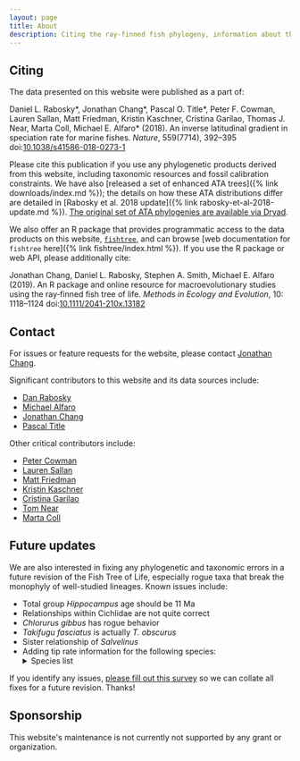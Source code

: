 ```yaml
---
layout: page
title: About
description: Citing the ray-finned fish phylogeny, information about the Fish Tree of Life
---
```


## Citing

The data presented on this website were published as a part of:

<p markdown="0">
Daniel L. Rabosky*, Jonathan Chang*, Pascal O. Title*, Peter F. Cowman, Lauren Sallan, Matt Friedman, Kristin Kaschner, Cristina Garilao, Thomas J. Near, Marta Coll, Michael E. Alfaro* (2018).  An inverse latitudinal gradient in speciation rate for marine fishes. <em>Nature</em>, 559(7714), 392&ndash;395 doi:<a href="https://doi.org/10.1038/s41586-018-0273-1">10.1038/s41586-018-0273-1</a>
</p>

Please cite this publication if you use any phylogenetic products derived from this website, including taxonomic resources and fossil calibration constraints. We have also [released a set of enhanced ATA trees]({% link downloads/index.md %}); the details on how these ATA distributions differ are detailed in [Rabosky et al. 2018 update]({% link rabosky-et-al-2018-update.md %}). [The original set of ATA phylogenies are available via Dryad](https://doi.org/10.5061/dryad.fc71cp4).

We also offer an R package that provides programmatic access to the data products on this website, [`fishtree`](https://cran.r-project.org/package=fishtree), and can browse [web documentation for `fishtree` here]({% link fishtree/index.html %}). If you use the R package or web API, please additionally cite:

<p markdown="0">
Jonathan Chang, Daniel L. Rabosky, Stephen A. Smith, Michael E. Alfaro (2019). An R package and online resource for macroevolutionary studies using the ray‐finned fish tree of life. <em>Methods in Ecology and Evolution</em>, 10: 1118&ndash;1124 doi:<a href="https://doi.org/10.1111/2041-210X.13182">10.1111/2041-210x.13182</a>
</p>


<!--

The manuscript describing the taxonomic addition algorithm (TACT) for the full tree distributions is currently in preparation.

The manuscript detailing our Phylogentic Fish Classification is currently in preparation.
-->

## Contact

For issues or feature requests for the website, please contact [Jonathan Chang](https://jonathanchang.org).

Significant contributors to this website and its data sources include:

* [Dan Rabosky](http://www.raboskylab.org/)
* [Michael Alfaro](https://michaelalfaro.github.io/alfaro-lab/)
* [Jonathan Chang](https://jonathanchang.org)
* [Pascal Title](https://pascaltitle.weebly.com/)

Other critical contributors include:

* [Peter Cowman](http://petercowman.weebly.com/)
* [Lauren Sallan](http://www.laurensallan.com/)
* [Matt Friedman](https://lsa.umich.edu/paleontology/people/curators/mfriedm.html)
* [Kristin Kaschner](http://www.biom.uni-freiburg.de/mitarbeiter/Alumni/kaschner)
* [Cristina Garilao](https://www.geomar.de/en/mitarbeiter/fb3/ev/cgarilao/)
* [Tom Near](http://nearlab.yale.edu/)
* [Marta Coll](http://martacoll.science/)

## Future updates

We are also interested in fixing any phylogenetic and taxonomic errors in a future revision of the Fish Tree of Life, especially rogue taxa that break the monophyly of well-studied lineages. Known issues include:

* Total group *Hippocampus* age should be 11 Ma
* Relationships within Cichlidae are not quite correct
* *Chlorurus gibbus* has rogue behavior
* *Takifugu fasciatus* is actually *T. obscurus*
* Sister relationship of *Salvelinus*
* Adding tip rate information for the following species:
    <details>
    <summary>Species list</summary>
    <ul>
    <li>Acheilognathus tabira erythropterus</li>
    <li>Acheilognathus tabira jordani</li>
    <li>Acheilognathus tabira nakamurae</li>
    <li>Acheilognathus tabira tohokuensis</li>
    <li>Anguilla australis schmidtii</li>
    <li>Anguilla bicolor pacifica</li>
    <li>Aphanius dispar richardsoni</li>
    <li>Aphredoderus gib</li>
    <li>Arctogadus borisovi</li>
    <li>Astronotus sp</li>
    <li>Astyanax hubbsi</li>
    <li>Astyanax sp</li>
    <li>Cheilopogon antoncichi</li>
    <li>Chirocentrus sp</li>
    <li>Cobitis sp</li>
    <li>Cyprinodon variegatus ovinus</li>
    <li>Elacatinus digueti</li>
    <li>Enigmapercis sp</li>
    <li>Esox americanus vermiculatus</li>
    <li>Etheostoma binotatum</li>
    <li>Etheostoma mediae</li>
    <li>Forbesichthys papilliferus</li>
    <li>Glyptothorax longinema</li>
    <li>Gobionotothen acuticeps</li>
    <li>Gymnotus sp</li>
    <li>Hemichromis sp</li>
    <li>Hypostomus panamensis</li>
    <li>Mastacembelus signatus</li>
    <li>Mastacembelus stappersii</li>
    <li>Melanotaenia splendida inornata</li>
    <li>Melanotaenia splendida tatei</li>
    <li>Mugil gyrans</li>
    <li>Mugil soiuy</li>
    <li>Paraneetroplus melanurus</li>
    <li>Percina cf</li>
    <li>Phoxinus lumaireul</li>
    <li>Plecoglossus altivelis ryukyuensis</li>
    <li>Pseudocrenilabrus sp</li>
    <li>Pseudophoxinus chaignoni</li>
    <li>Rhamdia cabrerae</li>
    <li>Rutilus ohridanus</li>
    <li>Rutilus prespensis</li>
    <li>Salvelinus leucomaenis imbrius</li>
    <li>Salvelinus leucomaenis pluvius</li>
    <li>Sarcocheilichthys nigripinnis morii</li>
    <li>Sarcocheilichthys sinensis fukiensis</li>
    <li>Schizothorax yunnanensis paoshanensis</li>
    <li>Schizothorax yunnanensis weiningensis</li>
    <li>Scleromystax kronei</li>
    <li>Simochromis pleurospilus</li>
    <li>Takifugu fasciatus</li>
    </ul>
    </details>



If you identify any issues, [please fill out this survey](https://docs.google.com/forms/d/e/1FAIpQLSeyE_NT5WiQA3Er62ZJzIHrRnOP0ASzPYrh294Nr5pOm4kTDg/viewform?usp=sf_link) so we can collate all fixes for a future revision. Thanks!

## Sponsorship

This website's maintenance is not currently not supported by any grant or organization.
